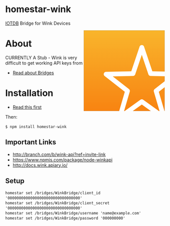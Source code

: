 # homestar-wink
[IOTDB](https://github.com/dpjanes/node-iotdb) Bridge for Wink Devices

<img src="https://raw.githubusercontent.com/dpjanes/iotdb-homestar/master/docs/HomeStar.png" align="right" />

# About
CURRENTLY A Stub - Wink is very difficult to get working API keys from

* [Read about Bridges](https://github.com/dpjanes/node-iotdb/blob/master/docs/bridges.md)

# Installation

* [Read this first](https://github.com/dpjanes/node-iotdb/blob/master/docs/install.md)

Then:

    $ npm install homestar-wink

## Important Links

* http://branch.com/b/wink-api?ref=invite-link
* https://www.npmjs.com/package/node-winkapi
* http://docs.wink.apiary.io/

## Setup

    homestar set /bridges/WinkBridge/client_id '00000000000000000000000000000000'
    homestar set /bridges/WinkBridge/client_secret '00000000000000000000000000000000'
    homestar set /bridges/WinkBridge/username 'name@example.com'
    homestar set /bridges/WinkBridge/password '000000000'
